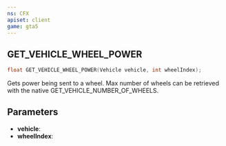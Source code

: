 ```yaml
---
ns: CFX
apiset: client
game: gta5
---
```

## GET_VEHICLE_WHEEL_POWER

```c
float GET_VEHICLE_WHEEL_POWER(Vehicle vehicle, int wheelIndex);
```

Gets power being sent to a wheel.
Max number of wheels can be retrieved with the native GET_VEHICLE_NUMBER_OF_WHEELS.

## Parameters
* **vehicle**:
* **wheelIndex**:
